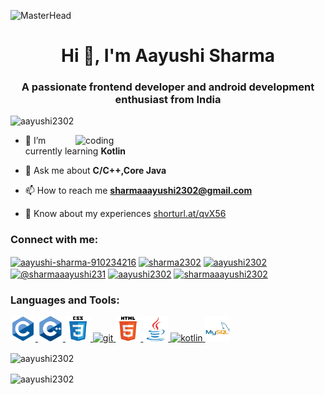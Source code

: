 ![MasterHead](https://1.bp.blogspot.com/-nYoXkKYqPbM/XmlGfH2JyfI/AAAAAAAAOvM/VZagj9-mJeE_I33RCxltSYI9p7SZC9udgCLcBGAsYHQ/s1600/AD%2BBlogger.png)
<h1 align="center">Hi 👋, I'm Aayushi Sharma</h1>
<h3 align="center">A passionate frontend developer and android development enthusiast from India</h3>


<p align="left"> <img src="https://komarev.com/ghpvc/?username=aayushi2302&label=Profile%20views&color=0e75b6&style=flat" alt="aayushi2302" /> </p>
<img align="right" width="400" alt="coding" src="https://c.tenor.com/S59bPkT0pqcAAAAC/programming.gif">

- 🌱 I’m currently learning **Kotlin**

- 💬 Ask me about **C/C++,Core Java**

- 📫 How to reach me **sharmaaayushi2302@gmail.com**

- 📄 Know about my experiences [shorturl.at/qvX56](shorturl.at/qvX56)

<h3 align="left">Connect with me:</h3>
<p align="left">
<a href="https://linkedin.com/in/aayushi-sharma-910234216" target="blank"><img align="center" src="https://raw.githubusercontent.com/rahuldkjain/github-profile-readme-generator/master/src/images/icons/Social/linked-in-alt.svg" alt="aayushi-sharma-910234216" height="30" width="40" /></a>
<a href="https://kaggle.com/sharma2302" target="blank"><img align="center" src="https://raw.githubusercontent.com/rahuldkjain/github-profile-readme-generator/master/src/images/icons/Social/kaggle.svg" alt="sharma2302" height="30" width="40" /></a>
<a href="https://www.codechef.com/users/aayushi2302" target="blank"><img align="center" src="https://cdn.jsdelivr.net/npm/simple-icons@3.1.0/icons/codechef.svg" alt="aayushi2302" height="30" width="40" /></a>
<a href="https://www.hackerrank.com/@sharmaaayushi231" target="blank"><img align="center" src="https://raw.githubusercontent.com/rahuldkjain/github-profile-readme-generator/master/src/images/icons/Social/hackerrank.svg" alt="@sharmaaayushi231" height="30" width="40" /></a>
<a href="https://www.leetcode.com/aayushi2302" target="blank"><img align="center" src="https://raw.githubusercontent.com/rahuldkjain/github-profile-readme-generator/master/src/images/icons/Social/leet-code.svg" alt="aayushi2302" height="30" width="40" /></a>
<a href="https://auth.geeksforgeeks.org/user/sharmaaayushi2302" target="blank"><img align="center" src="https://raw.githubusercontent.com/rahuldkjain/github-profile-readme-generator/master/src/images/icons/Social/geeks-for-geeks.svg" alt="sharmaaayushi2302" height="30" width="40" /></a>
</p>

<h3 align="left">Languages and Tools:</h3>
<p align="left"> <a href="https://www.cprogramming.com/" target="_blank" rel="noreferrer"> <img src="https://raw.githubusercontent.com/devicons/devicon/master/icons/c/c-original.svg" alt="c" width="40" height="40"/> </a> <a href="https://www.w3schools.com/cpp/" target="_blank" rel="noreferrer"> <img src="https://raw.githubusercontent.com/devicons/devicon/master/icons/cplusplus/cplusplus-original.svg" alt="cplusplus" width="40" height="40"/> </a> <a href="https://www.w3schools.com/css/" target="_blank" rel="noreferrer"> <img src="https://raw.githubusercontent.com/devicons/devicon/master/icons/css3/css3-original-wordmark.svg" alt="css3" width="40" height="40"/> </a> <a href="https://git-scm.com/" target="_blank" rel="noreferrer"> <img src="https://www.vectorlogo.zone/logos/git-scm/git-scm-icon.svg" alt="git" width="40" height="40"/> </a> <a href="https://www.w3.org/html/" target="_blank" rel="noreferrer"> <img src="https://raw.githubusercontent.com/devicons/devicon/master/icons/html5/html5-original-wordmark.svg" alt="html5" width="40" height="40"/> </a> <a href="https://www.java.com" target="_blank" rel="noreferrer"> <img src="https://raw.githubusercontent.com/devicons/devicon/master/icons/java/java-original.svg" alt="java" width="40" height="40"/> </a> <a href="https://kotlinlang.org" target="_blank" rel="noreferrer"> <img src="https://www.vectorlogo.zone/logos/kotlinlang/kotlinlang-icon.svg" alt="kotlin" width="40" height="40"/> </a> <a href="https://www.mysql.com/" target="_blank" rel="noreferrer"> <img src="https://raw.githubusercontent.com/devicons/devicon/master/icons/mysql/mysql-original-wordmark.svg" alt="mysql" width="40" height="40"/> </a> </p>

<p><img align="center" src="https://github-readme-stats.vercel.app/api/top-langs?username=aayushi2302&show_icons=true&locale=en&layout=compact" alt="aayushi2302" /></p>

<p><img align="center" src="https://github-readme-streak-stats.herokuapp.com/?user=aayushi2302&" alt="aayushi2302" /></p>



